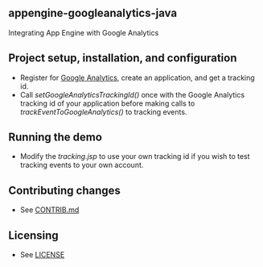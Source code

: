 ## appengine-googleanalytics-java

Integrating App Engine with Google Analytics

## Project setup, installation, and configuration

- Register for [Google Analytics](http://www.google.com/analytics/), create
an application, and get a tracking id.
- Call *setGoogleAnalyticsTrackingId()* once with the Google Analytics tracking
id of your application before making calls to *trackEventToGoogleAnalytics()*
to tracking events.

## Running the demo

- Modify the *tracking.jsp* to use your own tracking id if you wish to test
tracking events to your own account. 

## Contributing changes

* See [CONTRIB.md](CONTRIB.md)

## Licensing

* See [LICENSE](LICENSE)
